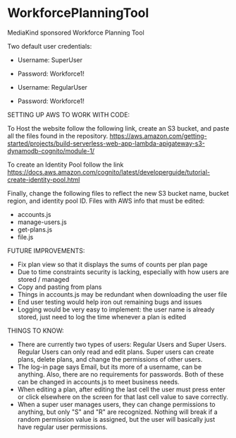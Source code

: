 # WorkforcePlanningTool

MediaKind sponsored Workforce Planning Tool

Two default user credentials:

- Username: SuperUser

- Password: Workforce1!

- Username: RegularUser

- Password: Workforce1!


SETTING UP AWS TO WORK WITH CODE:

To Host the website follow the following link, create an S3 bucket, and paste all the files found in the repository.
https://aws.amazon.com/getting-started/projects/build-serverless-web-app-lambda-apigateway-s3-dynamodb-cognito/module-1/

To create an Identity Pool follow the link
https://docs.aws.amazon.com/cognito/latest/developerguide/tutorial-create-identity-pool.html

Finally, change the following files to reflect the new S3 bucket name, bucket region, and identity pool ID.
Files with AWS info that must be edited:
- accounts.js
- manage-users.js
- get-plans.js
- file.js

FUTURE IMPROVEMENTS:
- Fix plan view so that it displays the sums of counts per plan page
- Due to time constraints security is lacking, especially with how users are stored / managed
- Copy and pasting from plans
- Things in accounts.js may be redundant when downloading the user file
- End user testing would help iron out remaining bugs and issues
- Logging would be very easy to implement: the user name is already stored, just need to log the time whenever a plan is edited

THINGS TO KNOW:
 - There are currently two types of users: Regular Users and Super Users. Regular Users can only read and edit plans. Super users can create plans, delete plans, and change the permissions of other users.
 - The log-in page says Email, but its more of a username, can be anything. Also, there are no requirements for passwords. Both of these can be changed in accounts.js to meet business needs. 
 - When editing a plan, after editing the last cell the user must press enter or click elsewhere on the screen for that last cell value to save correctly. 
 - When a super user manages users, they can change permissions to anything, but only "S" and "R" are recognized. Nothing will break if a random permission value is assigned, but the user will basically just have regular user permissions. 

